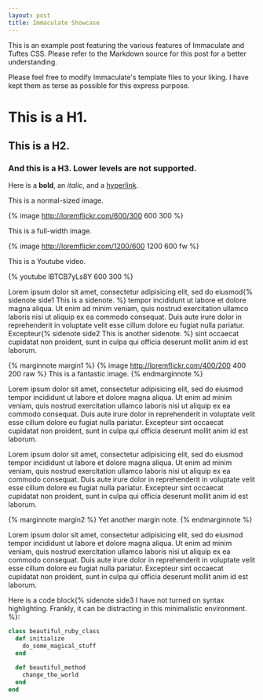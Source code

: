 ```yaml
---
layout: post
title: Immaculate Showcase
---
```


This is an example post featuring the various features of Immaculate and Tuftes CSS. Please refer to the Markdown source for this post for a better understanding.

Please feel free to modify Immaculate's template files to your liking. I have kept them as terse as possible for this express purpose.

# This is a H1.

## This is a H2.

### And this is a H3. Lower levels are not supported.

Here is a **bold**, an *italic*, and a [hyperlink](/#).

This is a normal-sized image.

{% image http://loremflickr.com/600/300 600 300 %}

This is a full-width image.

{% image http://loremflickr.com/1200/600 1200 600 fw %}

This is a Youtube video.

{% youtube lBTCB7yLs8Y 600 300 %}

Lorem ipsum dolor sit amet, consectetur adipisicing elit, sed do eiusmod{% sidenote side1 This is a sidenote. %} tempor incididunt ut labore et dolore magna aliqua. Ut enim ad minim veniam,
quis nostrud exercitation ullamco laboris nisi ut aliquip ex ea commodo
consequat. Duis aute irure dolor in reprehenderit in voluptate velit esse
cillum dolore eu fugiat nulla pariatur. Excepteur{% sidenote side2 This is another sidenote. %} sint occaecat cupidatat non
proident, sunt in culpa qui officia deserunt mollit anim id est laborum.

{% marginnote margin1 %}
{% image http://loremflickr.com/400/200 400 200 raw %}
This is a fantastic image.
{% endmarginnote %}

Lorem ipsum dolor sit amet, consectetur adipisicing elit, sed do eiusmod
tempor incididunt ut labore et dolore magna aliqua. Ut enim ad minim veniam,
quis nostrud exercitation ullamco laboris nisi ut aliquip ex ea commodo
consequat. Duis aute irure dolor in reprehenderit in voluptate velit esse
cillum dolore eu fugiat nulla pariatur. Excepteur sint occaecat cupidatat non
proident, sunt in culpa qui officia deserunt mollit anim id est laborum.

Lorem ipsum dolor sit amet, consectetur adipisicing elit, sed do eiusmod
tempor incididunt ut labore et dolore magna aliqua. Ut enim ad minim veniam,
quis nostrud exercitation ullamco laboris nisi ut aliquip ex ea commodo
consequat. Duis aute irure dolor in reprehenderit in voluptate velit esse
cillum dolore eu fugiat nulla pariatur. Excepteur sint occaecat cupidatat non
proident, sunt in culpa qui officia deserunt mollit anim id est laborum.

{% marginnote margin2 %}
Yet another margin note.
{% endmarginnote %}

Lorem ipsum dolor sit amet, consectetur adipisicing elit, sed do eiusmod
tempor incididunt ut labore et dolore magna aliqua. Ut enim ad minim veniam,
quis nostrud exercitation ullamco laboris nisi ut aliquip ex ea commodo
consequat. Duis aute irure dolor in reprehenderit in voluptate velit esse
cillum dolore eu fugiat nulla pariatur. Excepteur sint occaecat cupidatat non
proident, sunt in culpa qui officia deserunt mollit anim id est laborum.

Here is a code block{% sidenote side3 I have not turned on syntax highlighting. Frankly, it can be distracting in this minimalistic environment. %}:

```ruby
class beautiful_ruby_class
  def initialize
    do_some_magical_stuff
  end

  def beautiful_method
    change_the_world
  end
end
```